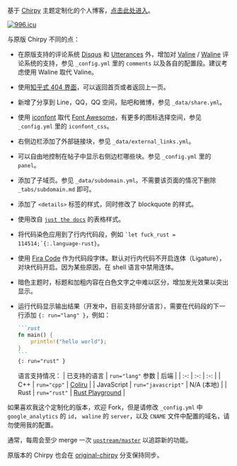 基于 [Chirpy](https://github.com/cotes2020/jekyll-theme-chirpy) 主题定制化的个人博客，[点击此处进入](https://nihil.cc/)。

[![996.icu](https://img.shields.io/badge/link-996.icu-red.svg)](https://996.icu)

与原版 Chirpy 不同的点：

* 在原版支持的评论系统 [Disqus](https://disqus.com/) 和 [Utterances](https://utteranc.es/) 外，增加对 [Valine](https://valine.js.org/) / [Waline](https://waline.js.org/) 评论系统的支持，参见 `_config.yml` 里的 `comments` 以及各自的配置段。建议考虑使用 Waline 取代 Valine。
* 使用[知乎式 404 界面](https://404.life/564.html)，可以返回首页或者返回上一页。
* 新增了分享到 Line，QQ，QQ 空间，贴吧和微博，参见 `_data/share.yml`。
* 使用 [iconfont](https://www.iconfont.cn/) 取代 [Font Awesome](https://fontawesome.com/)，有更多的图标选择空间，参见 `_config.yml` 里的 `iconfont_css`。
* 右侧边栏添加了外部链接块，参见 `_data/external_links.yml`。
* 可以自由地控制在帖子中显示右侧边栏哪些块。参见 `_config.yml` 里的 `panel`。
* 添加了子域页。参见 `_data/subdomain.yml`。不需要该页面的情况下删除 `_tabs/subdomain.md` 即可。
* 添加了 `<details>` 标签的样式，同时修改了 blockquote 的样式。
* 使用改自 [`just the docs`](https://github.com/pmarsceill/just-the-docs) 的表格样式。
* 将代码染色应用到了行内代码段，例如 `` `let fuck_rust = 114514;`{:.language-rust} ``。
* 使用 [Fira Code](https://github.com/tonsky/FiraCode) 作为代码段字体。默认对行内代码不开启连体（Ligature），对块代码开启。因为某些原因，在 shell 语言中禁用连体。
* 暗色主题时，标题和加粗内容在白色文字之中难以区分，增加发光效果以突出显示。
* 运行代码显示输出结果（开发中，目前支持部分语言），需要在代码段的下一行添加 `{: run="lang" }`，例如：

    ````markdown
    ```rust
    fn main() {
        println!("hello world");
    }
    ```
    {: run="rust" }
    ````

    语言支持情况：
    | 已支持的语言 | `run="lang"` 参数 | 后端 |
    | :-: | :-: | :-: |
    | C++ | `run="cpp"` | [Coliru](https://coliru.stacked-crooked.com/) |
    | JavaScript | `run="javascript"` | N/A (本地) |
    | Rust | `run="rust"` | [Rust Playground](https://play.rust-lang.org/) |

如果喜欢我这个定制化的版本，欢迎 Fork，但是请修改 `_config.yml` 中 `google_analytics` 的 `id`， `waline` 的 `server`，以及 `CNAME` 文件中配置的域名，请勿使用我的配置。

通常，每周会至少 merge 一次 [`upstream/master`](https://github.com/cotes2020/jekyll-theme-chirpy) 以追踪新的功能。

原版本的 Chirpy 也会在 [original-chirpy](https://github.com/NichtsHsu/nichtshsu.github.io/tree/original-chirpy) 分支保持同步。
